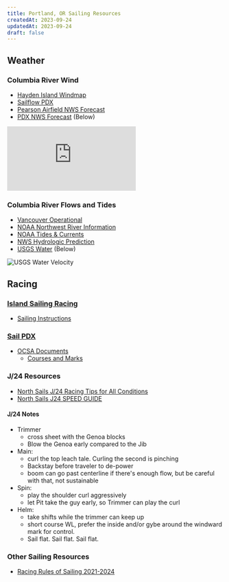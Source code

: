 ```yaml
---
title: Portland, OR Sailing Resources
createdAt: 2023-09-24
updatedAt: 2023-09-24
draft: false
---
```

## Weather
### Columbia River Wind
- [Hayden Island Windmap](https://www.windfinder.com/#14/45.6214/-122.6732/2023-09-26T03:00Z/spot)
- [Sailflow PDX](https://www.sailflow.com/spot/589)
- [Pearson Airfield NWS Forecast](https://forecast.weather.gov/MapClick.php?lat=45.621&lon=-122.6542&unit=0&lg=english&FcstType=graphical)
- [PDX NWS Forecast](https://forecast.weather.gov/MapClick.php?lat=45.5887&lon=-122.5969) (Below)

![NOAA NWS PDX](https://forecast.weather.gov/meteograms/Plotter.php?lat=45.5887&lon=-122.5969&wfo=PQR&zcode=ORZ006&gset=18&gdiff=3&unit=0&tinfo=PY8&ahour=0&pcmd=10011010111000000000000000000000000000000000000000000000000&lg=en&indu=0!1!1!&dd=&bw=&hrspan=48&pqpfhr=6&psnwhr=6 "NOAA NWS PDX")

### Columbia River Flows and Tides
- [Vancouver Operational](https://tidesandcurrents.noaa.gov/ofs/ofs_station.html?ofs=cre&stname=Columbia%20River%20at%20Vancouver&stnid=14144700&subdomain=up)
- [NOAA Northwest River Information](https://www.nwrfc.noaa.gov/river/station/flowplot/flowplot.cgi?lid=VAPW1)
- [NOAA Tides & Currents](https://tidesandcurrents.noaa.gov/map/index.html)
- [NWS Hydrologic Prediction](https://water.weather.gov/ahps2/hydrograph.php?wfo=PQR&gage=VAPW1&view=1,0,1,0,0,0,1,0)
- [USGS Water](https://waterdata.usgs.gov/monitoring-location/14144700/#parameterCode=00065&period=P7D&showMedian=true) (Below)

![USGS Water Velocity](https://waterdata.usgs.gov/nwisweb/graph?agency_cd=USGS&site_no=14144700&parm_cd=72255&period=3&format=gif_stats "USGS Water Velocity Obs")


## Racing
### [Island Sailing Racing](https://www.islandsailing.org/performance)
- [Sailing Instructions](https://docs.google.com/document/d/1G3ln5nKKivImEnNDxPzSXYgR-QuzgCU2/edit)

### [Sail PDX](https://sailpdx.org/)
- [OCSA Documents](https://sailpdx.org/racing/forms-information/ocsa-racebook-chart-race-documents/)
    - [Courses and Marks](https://sailpdx.org/wp-content/uploads/2020/01/2020_Course_Chart.pdf)

### J/24 Resources
- [North Sails J/24 Racing Tips for All Conditions](https://www.northsails.com/en-us/blogs/north-sails-blog/j-24-racing-tips-for-all-conditions)
- [North Sails J24 SPEED GUIDE](https://www.northsails.com/en-us/blogs/north-sails-blog/j-24-speed-guide)

#### J/24 Notes
- Trimmer
    - cross sheet with the Genoa blocks
    - Blow the Genoa early compared to the Jib
- Main:
    - curl the top leach tale. Curling the second is pinching
    - Backstay before traveler to de-power
    - boom can go past centerline if there's enough flow, but be careful with that, not sustainable
- Spin:
    - play the shoulder curl aggressively
    - let Pit take the guy early, so Trimmer can play the curl
- Helm:
    - take shifts while the trimmer can keep up
    - short course WL, prefer the inside and/or gybe around the windward mark for control.
    - Sail flat. Sail flat. Sail flat.

### Other Sailing Resources
- [Racing Rules of Sailing 2021-2024](https://www.sailing.org/tools/documents/WSRRS20212024FinalwithChgsandCorrecns201113-%5B26798%5D.pdf)
